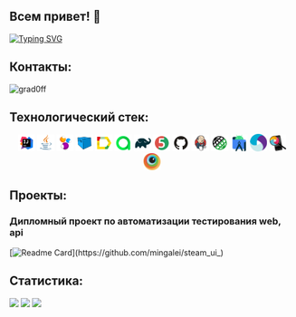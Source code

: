 ## Всем привет! 👋
[![Typing SVG](https://readme-typing-svg.herokuapp.com?color=%2336BCF7&lines=AQA+Engineer)](https://git.io/typing-svg)

## Контакты:

![grad0ff](https://img.shields.io/badge/Telegram-blue?style=plastic&logo=telegram&link=https://t.me/C3p5_10ck)

## Технологический стек:

<p align="center">
<img width="6%" title="IntelliJ IDEA" src="readme_design/logo/Intelij_IDEA.svg">
<img width="6%" title="Java" src="readme_design/logo/Java.svg">
<img width="6%" title="Selenide" src="readme_design/logo/Selenide.svg">
<img width="6%" title="Selenoid" src="readme_design/logo/Selenoid.svg">
<img width="6%" title="Allure Report" src="readme_design/logo/Allure_Report.svg">
<img width="6%" title="Allure Test Ops" src="readme_design/logo/Allure_Test_Ops.svg">
<img width="6%" title="Gradle" src="readme_design/logo/Gradle.svg">
<img width="6%" title="JUnit5" src="readme_design/logo/JUnit5.svg">
<img width="6%" title="GitHub" src="readme_design/logo/GitHub.svg">
<img width="6%" title="Jenkins" src="readme_design/logo/Jenkins.svg">
<img width="6%" title="Rest Assured" src="readme_design/logo/Rest_Assured.png">
<img width="6%" title="Android Studio" src="readme_design/logo/androidstudio.svg">
<img width="6%" title="Appium" src="readme_design/logo/appium.svg">
<img width="6%" title="Appium Inspector" src="readme_design/logo/appium_inspector.png">
<img width="6%" title="Browserstack" src="readme_design/logo/browserstack.svg">
</p>

## Проекты:
### Дипломный проект по автоматизации тестирования web, api
[![Readme Card](https://github-readme-stats.vercel.app/api/pin/?username=mingalei&repo=steam_ui_)](https://github.com/mingalei/steam_ui_)

## Статистика:
![](http://github-profile-summary-cards.vercel.app/api/cards/stats?username=mingalei&theme=solarized_dark)
![](http://github-profile-summary-cards.vercel.app/api/cards/repos-per-language?username=mingalei&theme=solarized_dark)
![](https://github-profile-summary-cards.vercel.app/api/cards/profile-details?username=mingalei&theme=solarized_dark)